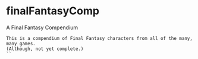# finalFantasyComp
A Final Fantasy Compendium
```
This is a compendium of Final Fantasy characters from all of the many, many games. 
(Although, not yet complete.)
``
